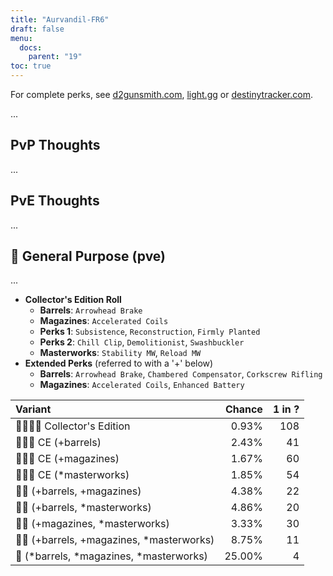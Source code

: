 ```yaml
---
title: "Aurvandil-FR6"
draft: false
menu:
  docs:
    parent: "19"
toc: true
---
```


For complete perks, see [d2gunsmith.com](https://d2gunsmith.com/w/963710795), [light.gg](https://www.light.gg/db/items/963710795) or [destinytracker.com](https://destinytracker.com/destiny-2/db/items/963710795).

...

## PvP Thoughts

...

## PvE Thoughts

...

## 👾 General Purpose (pve)

...

* **Collector's Edition Roll**
  * **Barrels**: `Arrowhead Brake`
  * **Magazines**: `Accelerated Coils`
  * **Perks 1**: `Subsistence`, `Reconstruction`, `Firmly Planted`
  * **Perks 2**: `Chill Clip`, `Demolitionist`, `Swashbuckler`
  * **Masterworks**: `Stability MW`, `Reload MW`
* **Extended Perks** (referred to with a '+' below)
  * **Barrels**: `Arrowhead Brake`, `Chambered Compensator`, `Corkscrew Rifling`
  * **Magazines**: `Accelerated Coils`, `Enhanced Battery`

| Variant | Chance | 1 in ? |
|:-|-:|-:|
| 👾👾👾🌟 Collector's Edition | 0.93% | 108 |
| 👾👾👾 CE (+barrels) | 2.43% | 41 |
| 👾👾👾 CE (+magazines) | 1.67% | 60 |
| 👾👾👾 CE (*masterworks) | 1.85% | 54 |
| 👾👾 (+barrels, +magazines) | 4.38% | 22 |
| 👾👾 (+barrels, *masterworks) | 4.86% | 20 |
| 👾👾 (+magazines, *masterworks) | 3.33% | 30 |
| 👾👾 (+barrels, +magazines, *masterworks) | 8.75% | 11 |
| 👾 (*barrels, *magazines, *masterworks) | 25.00% | 4 |
